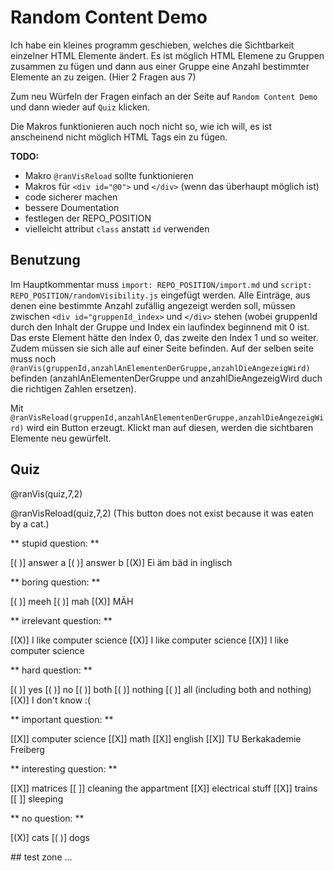 <!--

import: https://raw.githubusercontent.com/fjangfaragesh/liaRandomSelector/master/import.md

script: https://raw.githubusercontent.com/fjangfaragesh/liaRandomSelector/master/randomVisibility.js

-->

# Random Content Demo

Ich habe ein kleines programm geschieben, welches die Sichtbarkeit einzelner HTML Elemente ändert.
Es ist möglich HTML Elemene zu Gruppen zusammen zu fügen und dann aus einer Gruppe eine Anzahl bestimmter Elemente an zu zeigen. (Hier 2 Fragen aus 7)

Zum neu Würfeln der Fragen einfach an der Seite auf `Random Content Demo` und dann wieder auf `Quiz` klicken.

Die Makros funktionieren auch noch nicht so, wie ich will, es ist anscheinend nicht möglich HTML Tags ein zu fügen.


**TODO:**
* Makro `@ranVisReload` sollte funktionieren 
* Makros für `<div id="@0">` und `</div>` (wenn das überhaupt möglich ist)
* code sicherer machen
* bessere Doumentation
* festlegen der REPO_POSITION
* vielleicht attribut `class` anstatt `id` verwenden

## Benutzung

Im Hauptkommentar muss `import: REPO_POSITION/import.md` und `script: REPO_POSITION/randomVisibility.js` eingefügt werden.
Alle Einträge, aus denen eine bestimmte Anzahl zufällig angezeigt werden soll, müssen zwischen `<div id="gruppenId_index>` und `</div>` stehen
(wobei gruppenId durch den Inhalt der Gruppe und Index ein laufindex beginnend mit 0 ist. Das erste Element hätte den Index 0, das zweite den Index 1 und so weiter.
Zudem müssen sie sich alle auf einer Seite befinden. Auf der selben seite muss noch `@ranVis(gruppenId,anzahlAnElementenDerGruppe,anzahlDieAngezeigWird)` befinden (anzahlAnElementenDerGruppe und anzahlDieAngezeigWird duch die richtigen Zahlen ersetzen).

Mit `@ranVisReload(gruppenId,anzahlAnElementenDerGruppe,anzahlDieAngezeigWird)` wird ein Button erzeugt. Klickt man auf diesen, werden die sichtbaren Elemente neu gewürfelt.

## Quiz

@ranVis(quiz,7,2)

@ranVisReload(quiz,7,2)
(This button does not exist because it was eaten by a cat.)

<div id="quiz_0">
** stupid question: **

[( )] answer a
[( )] answer b
[(X)] Ei äm bäd in inglisch

</div>

<div id="quiz_1">
** boring question: **

[( )] meeh
[( )] mah
[(X)] MÄH
</div>

<div id="quiz_2">
** irrelevant question: **

[(X)] I like computer science
[(X)] I like computer science
[(X)] I like computer science
</div>

<div id="quiz_3">
** hard question: **

[( )] yes
[( )] no
[( )] both
[( )] nothing
[( )] all (including both and nothing)
[(X)] I don't know :(
</div>

<div id="quiz_4">
** important question: **

[[X]] computer science
[[X]] math
[[X]] english
[[X]] TU Berkakademie Freiberg
</div>

<div id="quiz_5">
** interesting question: **

[[X]] matrices
[[ ]] cleaning the appartment
[[X]] electrical stuff
[[X]] trains
[[ ]] sleeping

</div>

<div id="quiz_6">
** no question: **

[(X)] cats
[( )] dogs

</div>
## test zone
...
